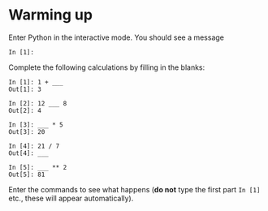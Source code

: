 
# Warming up

Enter Python in the interactive mode. You should see a message

    In [1]:

Complete the following calculations by filling in the blanks:

    In [1]: 1 + ___
    Out[1]: 3

    In [2]: 12 ___ 8
    Out[2]: 4

    In [3]: ___ * 5
    Out[3]: 20

    In [4]: 21 / 7
    Out[4]: ___

    In [5]: ___ ** 2
    Out[5]: 81

Enter the commands to see what happens (**do not** type the first part `In [1]` etc., these will appear automatically).
